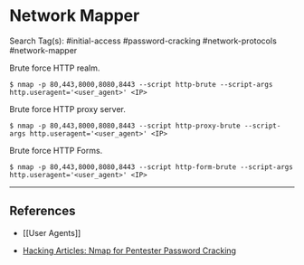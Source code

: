 # Network Mapper

Search Tag(s): #initial-access #password-cracking #network-protocols #network-mapper

Brute force HTTP realm.

```
$ nmap -p 80,443,8000,8080,8443 --script http-brute --script-args http.useragent='<user_agent>' <IP>
```

Brute force HTTP proxy server.

```
$ nmap -p 80,443,8000,8080,8443 --script http-proxy-brute --script-args http.useragent='<user_agent>' <IP>
```

Brute force HTTP Forms.

```
$ nmap -p 80,443,8000,8080,8443 --script http-form-brute --script-args http.useragent='<user_agent>' <IP>
```

---
## References

- [[User Agents]]

- [Hacking Articles: Nmap for Pentester Password Cracking](https://www.hackingarticles.in/nmap-for-pentester-password-cracking/)